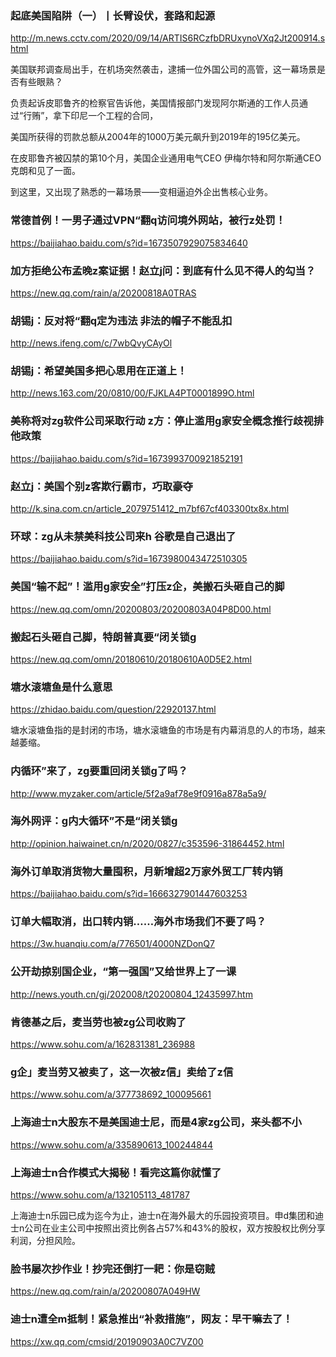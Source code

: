 ### 起底美国陷阱（一）丨长臂设伏，套路和起源
http://m.news.cctv.com/2020/09/14/ARTIS6RCzfbDRUxynoVXq2Jt200914.shtml

美国联邦调查局出手，在机场突然袭击，逮捕一位外国公司的高管，这一幕场景是否有些眼熟？

负责起诉皮耶鲁齐的检察官告诉他，美国情报部门发现阿尔斯通的工作人员通过“行贿”，拿下印尼一个工程的合同，

美国所获得的罚款总额从2004年的1000万美元飙升到2019年的195亿美元。

在皮耶鲁齐被囚禁的第10个月，美国企业通用电气CEO 伊梅尔特和阿尔斯通CEO克朗和见了一面。

到这里，又出现了熟悉的一幕场景——变相逼迫外企出售核心业务。

### 常德首例！一男子通过VPN“翻q访问境外网站，被行z处罚！
https://baijiahao.baidu.com/s?id=1673507929075834640

### 加方拒绝公布孟晚z案证据！赵立j问：到底有什么见不得人的勾当？
https://new.qq.com/rain/a/20200818A0TRAS

### 胡锡j：反对将“翻q定为违法 非法的帽子不能乱扣
http://news.ifeng.com/c/7wbQvyCAyOl

### 胡锡j：希望美国多把心思用在正道上！
http://news.163.com/20/0810/00/FJKLA4PT0001899O.html

### 美称将对zg软件公司采取行动 z方：停止滥用g家安全概念推行歧视排他政策
https://baijiahao.baidu.com/s?id=1673993700921852191

### 赵立j：美国个别z客欺行霸市，巧取豪夺
http://k.sina.com.cn/article_2079751412_m7bf67cf403300tx8x.html

### 环球：zg从未禁美科技公司来h 谷歌是自己退出了
https://baijiahao.baidu.com/s?id=1673980043472510305

### 美国“输不起”！滥用g家安全”打压z企，美搬石头砸自己的脚
https://new.qq.com/omn/20200803/20200803A04P8D00.html

### 搬起石头砸自己脚，特朗普真要“闭关锁g
https://new.qq.com/omn/20180610/20180610A0D5E2.html

### 塘水滚塘鱼是什么意思
https://zhidao.baidu.com/question/22920137.html

塘水滚塘鱼指的是封闭的市场，塘水滚塘鱼的市场是有内幕消息的人的市场，越来越萎缩。

### 内循环”来了，zg要重回闭关锁g了吗？
http://www.myzaker.com/article/5f2a9af78e9f0916a878a5a9/

### 海外网评：g内大循环”不是“闭关锁g
http://opinion.haiwainet.cn/n/2020/0827/c353596-31864452.html

### 海外订单取消货物大量囤积，月新增超2万家外贸工厂转内销
https://baijiahao.baidu.com/s?id=1666327901447603253

### 订单大幅取消，出口转内销……海外市场我们不要了吗？
https://3w.huanqiu.com/a/776501/4000NZDonQ7

### 公开劫掠别国企业，“第一强国”又给世界上了一课
http://news.youth.cn/gj/202008/t20200804_12435997.htm

### 肯德基之后，麦当劳也被zg公司收购了
https://www.sohu.com/a/162831381_236988

### g企」麦当劳又被卖了，这一次被z信」卖给了z信
https://www.sohu.com/a/377738692_100095661

### 上海迪士n大股东不是美国迪士尼，而是4家zg公司，来头都不小
https://www.sohu.com/a/335890613_100244844

### 上海迪士n合作模式大揭秘！看完这篇你就懂了
https://www.sohu.com/a/132105113_481787

上海迪士n乐园已成为迄今为止，迪士n在海外最大的乐园投资项目。申d集团和迪士n公司在业主公司中按照出资比例各占57%和43%的股权，双方按股权比例分享利润，分担风险。

### 脸书屡次抄作业！抄完还倒打一耙：你是窃贼
https://new.qq.com/rain/a/20200807A049HW

### 迪士n遭全m抵制！紧急推出“补救措施”，网友：早干嘛去了！
https://xw.qq.com/cmsid/20190903A0C7VZ00
